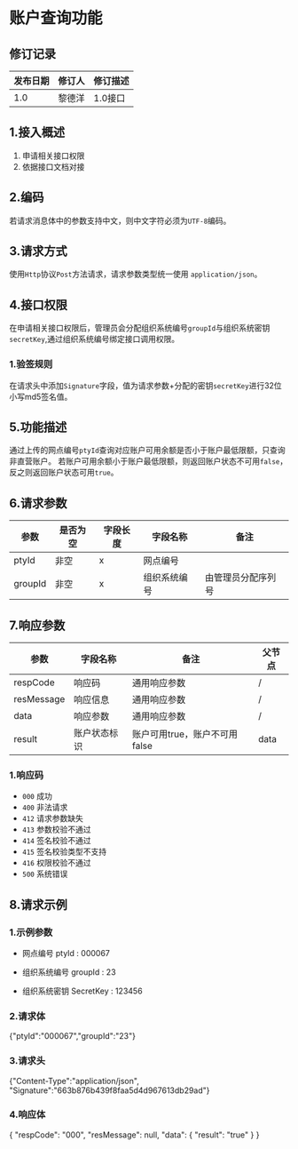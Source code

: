 # 账户查询功能
## 修订记录
|发布日期|修订人|修订描述|
|---|---|---|
|1.0|黎德洋|1.0接口|
## 1.接入概述
1. 申请相关接口权限
2. 依据接口文档对接

## 2.编码
若请求消息体中的参数支持中文，则中文字符必须为`UTF-8`编码。
 
## 3.请求方式
使用`Http`协议`Post`方法请求，请求参数类型统一使用 `application/json`。

## 4.接口权限
在申请相关接口权限后，管理员会分配组织系统编号`groupId`与组织系统密钥`secretKey`,通过组织系统编号绑定接口调用权限。

### 1.验签规则
在请求头中添加`Signature`字段，值为请求参数+分配的密钥`secretKey`进行32位小写md5签名值。

## 5.功能描述
通过上传的网点编号`ptyId`查询对应账户可用余额是否小于账户最低限额，只查询非直营账户。
若账户可用余额小于账户最低限额，则返回账户状态不可用`false`，反之则返回账户状态可用`true`。

## 6.请求参数
| 参数 | 是否为空| 字段长度|字段名称| 备注 |
| ---- | ------ | ------ | -----| -----|
| ptyId | 非空 |  x|网点编号||
| groupId | 非空 | x |组织系统编号|由管理员分配序列号|

## 7.响应参数
|参数|字段名称|备注|父节点|
|---|---|---|---|
|respCode|响应码|通用响应参数|/|
|resMessage|响应信息|通用响应参数|/|
|data|响应参数|通用响应参数|/|
|result|账户状态标识|账户可用true，账户不可用false|data|

### 1.响应码
- `000` 成功
- `400` 非法请求
- `412` 请求参数缺失
- `413` 参数校验不通过
- `414` 签名校验不通过
- `415` 签名校验类型不支持
- `416` 权限校验不通过
- `500` 系统错误
## 8.请求示例
### 1.示例参数
- 网点编号     ptyId : 000067
+ 组织系统编号 groupId : 23
* 组织系统密钥 SecretKey : 123456

### 2.请求体
{"ptyId":"000067","groupId":"23"}
### 3.请求头
{"Content-Type":"application/json",
 "Signature":"663b876b439f8faa5d4d967613db29ad"}
### 4.响应体
{
    "respCode": "000",
    "resMessage": null,
    "data": {
        "result": "true"
    }
} 


